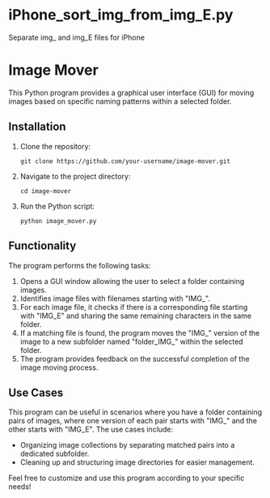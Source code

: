 # iPhone_sort_img_from_img_E.py
Separate img_ and img_E files for iPhone

<!DOCTYPE html>
<html>
<head>
    <title>Image Mover</title>
</head>
<body>

<h1>Image Mover</h1>

<p>This Python program provides a graphical user interface (GUI) for moving images based on specific naming patterns within a selected folder.</p>

<h2>Installation</h2>

<ol>
    <li>Clone the repository:</li>
    <pre><code>git clone https://github.com/your-username/image-mover.git</code></pre>
    <li>Navigate to the project directory:</li>
    <pre><code>cd image-mover</code></pre>
    <li>Run the Python script:</li>
    <pre><code>python image_mover.py</code></pre>
</ol>

<h2>Functionality</h2>

<p>The program performs the following tasks:</p>

<ol>
    <li>Opens a GUI window allowing the user to select a folder containing images.</li>
    <li>Identifies image files with filenames starting with "IMG_".</li>
    <li>For each image file, it checks if there is a corresponding file starting with "IMG_E" and sharing the same remaining characters in the same folder.</li>
    <li>If a matching file is found, the program moves the "IMG_" version of the image to a new subfolder named "folder_IMG_" within the selected folder.</li>
    <li>The program provides feedback on the successful completion of the image moving process.</li>
</ol>

<h2>Use Cases</h2>

<p>This program can be useful in scenarios where you have a folder containing pairs of images, where one version of each pair starts with "IMG_" and the other starts with "IMG_E". The use cases include:</p>

<ul>
    <li>Organizing image collections by separating matched pairs into a dedicated subfolder.</li>
    <li>Cleaning up and structuring image directories for easier management.</li>
</ul>

<p>Feel free to customize and use this program according to your specific needs!</p>

</body>
</html>
